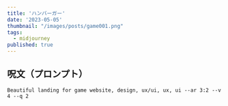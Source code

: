 ```yaml
---
title: 'ハンバーガー'
date: '2023-05-05'
thumbnail: "/images/posts/game001.png"
tags:
  - midjourney
published: true
---
```


## 呪文（プロンプト）
```
Beautiful landing for game website, design, ux/ui, ux, ui --ar 3:2 --v 4 --q 2
```